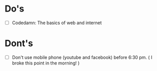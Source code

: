 # Do's
- [ ] Codedamn: The basics of web and internet
# Dont's
- [ ] Don't use mobile phone (youtube and facebook) before 6:30 pm. ( I broke this point in the morning! )